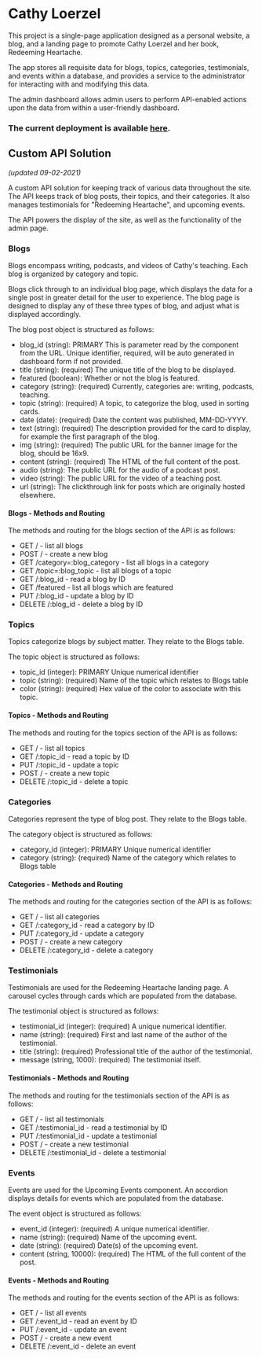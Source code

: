 # Cathy Loerzel

This project is a single-page application designed as a personal website, a blog, and a landing page to promote Cathy Loerzel and her book, Redeeming Heartache.

The app stores all requisite data for blogs, topics, categories, testimonials, and events within a database, and provides a service to the administrator for interacting with and modifying this data.

The admin dashboard allows admin users to perform API-enabled actions upon the data from within a user-friendly dashboard.

### The current deployment is available [here](https://cathyloerzel.com/).

## Custom API Solution

*(updated 09-02-2021)*

A custom API solution for keeping track of various data throughout the site. The API keeps track of blog posts, their topics, and their categories. It also manages testimonials for "Redeeming Heartache", and upcoming events.

The API powers the display of the site, as well as the functionality of the admin page.

### Blogs

Blogs encompass writing, podcasts, and videos of Cathy's teaching. Each blog is organized by category and topic.

Blogs click through to an individual blog page, which displays the data for a single post in greater detail for the user to experience. The blog page is designed to display any of these three types of blog, and adjust what is displayed accordingly.

The blog post object is structured as follows:

- blog_id (string): PRIMARY This is parameter read by the component from the URL. Unique identifier, required, will be auto generated in dashboard form if not provided.
- title (string): (required) The unique title of the blog to be displayed.
- featured (boolean): Whether or not the blog is featured.
- category (string): (required) Currently, categories are: writing, podcasts, teaching.
- topic (string): (required) A topic, to categorize the blog, used in sorting cards.
- date (date): (required) Date the content was published, MM-DD-YYYY.
- text (string): (required) The description provided for the card to display, for example the first paragraph of the blog.
- img (string): (required) The public URL for the banner image for the blog, should be 16x9.
- content (string): (required) The HTML of the full content of the post.
- audio (string): The public URL for the audio of a podcast post.
- video (string): The public URL for the video of a teaching post.
- url (string): The clickthrough link for posts which are originally hosted elsewhere.

#### Blogs - Methods and Routing

The methods and routing for the blogs section of the API is as follows:

- GET / - list all blogs
- POST / - create a new blog
- GET /category=:blog_category - list all blogs in a category
- GET /topic=:blog_topic - list all blogs of a topic
- GET /:blog_id - read a blog by ID
- GET /featured - list all blogs which are featured
- PUT /:blog_id - update a blog by ID
- DELETE /:blog_id - delete a blog by ID

### Topics

Topics categorize blogs by subject matter. They relate to the Blogs table.

The topic object is structured as follows:

- topic_id (integer): PRIMARY Unique numerical identifier
- topic (string): (required) Name of the topic which relates to Blogs table
- color (string): (required) Hex value of the color to associate with this topic.

#### Topics - Methods and Routing

The methods and routing for the topics section of the API is as follows:

- GET / - list all topics
- GET /:topic_id - read a topic by ID
- PUT /:topic_id - update a topic
- POST / - create a new topic
- DELETE /:topic_id - delete a topic

### Categories

Categories represent the type of blog post. They relate to the Blogs table.

The category object is structured as follows:

- category_id (integer): PRIMARY Unique numerical identifier
- category (string): (required) Name of the category which relates to Blogs table

#### Categories - Methods and Routing

The methods and routing for the categories section of the API is as follows:

- GET / - list all categories
- GET /:category_id - read a category by ID
- PUT /:category_id - update a category
- POST / - create a new category
- DELETE /:category_id - delete a category

### Testimonials

Testimonials are used for the Redeeming Heartache landing page. A carousel cycles through cards which are populated from the database.

The testimonial object is structured as follows:

- testimonial_id (integer): (required) A unique numerical identifier.
- name (string): (required) First and last name of the author of the testimonial.
- title (string): (required) Professional title of the author of the testimonial.
- message (string, 1000): (required) The testimonial itself.

#### Testimonials - Methods and Routing

The methods and routing for the testimonials section of the API is as follows:

- GET / - list all testimonials
- GET /:testimonial_id - read a testimonial by ID
- PUT /:testimonial_id - update a testimonial
- POST / - create a new testimonial
- DELETE /:testimonial_id - delete a testimonial

### Events

Events are used for the Upcoming Events component. An accordion displays details for events which are populated from the database.

The event object is structured as follows:

- event_id (integer): (required) A unique numerical identifier.
- name (string): (required) Name of the upcoming event.
- date (string): (required) Date(s) of the upcoming event.
- content (string, 10000): (required) The HTML of the full content of the post.

#### Events - Methods and Routing

The methods and routing for the events section of the API is as follows:

- GET / - list all events
- GET /:event_id - read an event by ID
- PUT /:event_id - update an event
- POST / - create a new event
- DELETE /:event_id - delete an event
